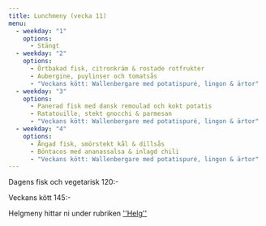```yaml
---
title: Lunchmeny (vecka 11)
menu:
  - weekday: "1"
    options:
      - Stängt
  - weekday: "2"
    options:
      - Örtbakad fisk, citronkräm & rostade rotfrukter
      - Aubergine, puylinser och tomatsås
      - "Veckans kött: Wallenbergare med potatispuré, lingon & ärtor"
  - weekday: "3"
    options:
      - Panerad fisk med dansk remoulad och kokt potatis
      - Ratatouille, stekt gnocchi & parmesan
      - "Veckans kött: Wallenbergare med potatispuré, lingon & ärtor"
  - weekday: "4"
    options:
      - Ångad fisk, smörstekt kål & dillsås
      - Böntacos med ananassalsa & inlagd chili
      - "Veckans kött: Wallenbergare med potatispuré, lingon & ärtor"
---
```

Dagens fisk och vegetarisk 120:-

Veckans kött 145:-



Helgmeny hittar ni under rubriken [''Helg''](https://www.restaurangstoraholm.se/helg?i=2)